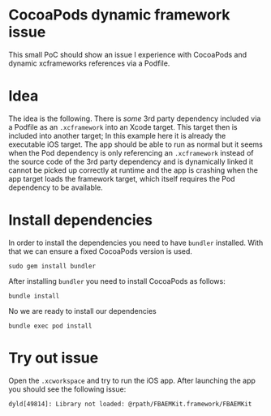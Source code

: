 # CocoaPods dynamic framework issue

This small PoC should show an issue I experience with CocoaPods and dynamic xcframeworks references via a Podfile. 


# Idea 

The idea is the following. There is _some_ 3rd party dependency included via a Podfile as an `.xcframework` into an Xcode target. This target then is included into another target; In this example here it is already the executable iOS target. The app should be able to run as normal but it seems when the Pod dependency is only referencing an `.xcframework` instead of the source code of the 3rd party dependency and is dynamically linked it cannot be picked up correctly at runtime and the app is crashing when the app target loads the framework target, which itself requires the Pod dependency to be available. 

# Install dependencies 

In order to install the dependencies you need to have `bundler` installed. With that we can ensure a fixed CocoaPods version is used.

`sudo gem install bundler`

After installing `bundler` you need to install CocoaPods as follows:

`bundle install`

No we are ready to install our dependencies 

`bundle exec pod install`

# Try out issue 

Open the `.xcworkspace` and try to run the iOS app. After launching the app you should see the following issue: 

```
dyld[49814]: Library not loaded: @rpath/FBAEMKit.framework/FBAEMKit
```